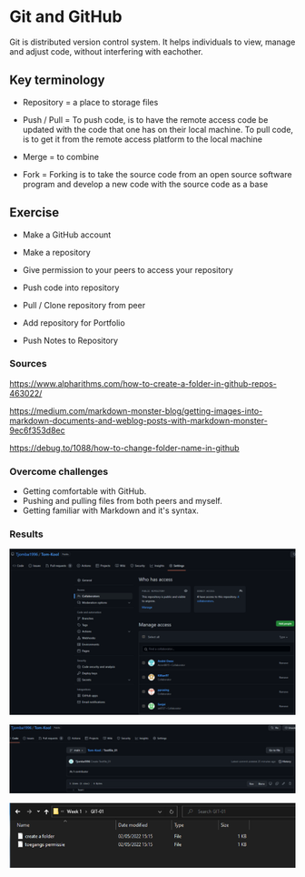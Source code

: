# Git and GitHub
Git is distributed version control system. It helps individuals to view, manage and adjust code, without interfering with eachother. 
## Key terminology
- Repository = a place to storage files

- Push / Pull = To push code, is to have the remote access code be updated with the code that one has on their local machine. To pull code, is to get it from the remote access platform to the local machine

- Merge = to combine

- Fork = Forking is to take the source code from an open source software program and develop a new code with the source code as a base

## Exercise
 - Make a GitHub account
 - Make a repository
 - Give permission to your peers to access your repository
 - Push code into repository
 - Pull / Clone repository from peer
 
 - Add repository for Portfolio
 - Push Notes to Repository

### Sources
https://www.alpharithms.com/how-to-create-a-folder-in-github-repos-463022/

https://medium.com/markdown-monster-blog/getting-images-into-markdown-documents-and-weblog-posts-with-markdown-monster-9ec6f353d8ec

https://debug.to/1088/how-to-change-folder-name-in-github


### Overcome challenges
- Getting comfortable with GitHub.
- Pushing and pulling files from both peers and myself.
- Getting familiar with Markdown and it's syntax.

### Results
![Give permission to your peers to access your Repository](../00_includes/Git-01/SS_collaborators.png "Give permission to your peers to access your repository")

![Push code into Repository](../00_includes/Git-01/SS_Push_File.png "Test file has been pushed")

![Pull / Clone repository from peer](../00_includes/Git-01/SS_Clone_Peers_Repo.png "Pull / Clone repository from peer")
